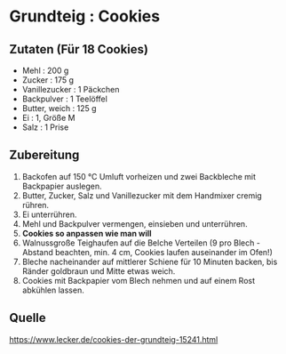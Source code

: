 # Grundteig : Cookies

## Zutaten (Für 18 Cookies)

+ Mehl : 200 g
+ Zucker : 175 g
+ Vanillezucker : 1 Päckchen
+ Backpulver : 1 Teelöffel
+ Butter, weich : 125 g
+ Ei : 1, Größe M
+ Salz : 1 Prise

## Zubereitung

1. Backofen auf 150 °C Umluft vorheizen und zwei Backbleche mit Backpapier auslegen.
2. Butter, Zucker, Salz und Vanillezucker mit dem Handmixer cremig rühren.
3. Ei unterrühren.
4. Mehl und Backpulver vermengen, einsieben und unterrühren.
5. **Cookies so anpassen wie man will**
6. Walnussgroße Teighaufen auf die Belche Verteilen (9 pro Blech - Abstand beachten, min. 4 cm, Cookies laufen auseinander im Ofen!)
7. Bleche nacheinander auf mittlerer Schiene für 10 Minuten backen, bis Ränder goldbraun und Mitte etwas weich.
8. Cookies mit Backpapier vom Blech nehmen und auf einem Rost abkühlen lassen.

## Quelle

https://www.lecker.de/cookies-der-grundteig-15241.html
